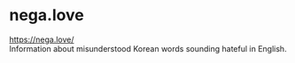 ﻿# nega.love 

https://nega.love/ <br>Information about misunderstood Korean words sounding hateful in English. <br>
